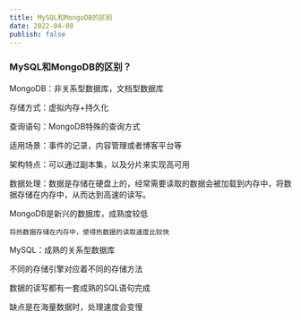 ```yaml
---
title: MySQL和MongoDB的区别
date: 2022-04-08
publish: false
---
```


### MySQL和MongoDB的区别？

MongoDB：非关系型数据库，文档型数据库

存储方式：虚拟内存+持久化

查询语句：MongoDB特殊的查询方式

适用场景：事件的记录，内容管理或者博客平台等

架构特点：可以通过副本集，以及分片来实现高可用

数据处理：数据是存储在硬盘上的，经常需要读取的数据会被加载到内存中，将数据存储在内存中，从而达到高速的读写。

MongoDB是新兴的数据库，成熟度较低

`将热数据存储在内存中，使得热数据的读取速度比较快`

MySQL：成熟的关系型数据库

不同的存储引擎对应着不同的存储方法

数据的读写都有一套成熟的SQL语句完成

缺点是在海量数据时，处理速度会变慢
